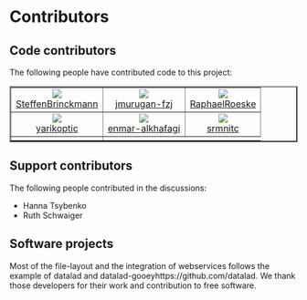 # Contributors
## Code contributors
The following people have contributed code to this project:
<table border="2"><tr>
<td style="text-align: center"><a href="https://github.com/SteffenBrinckmann"><img src="https://avatars.githubusercontent.com/u/39419674?v=4" /><br>SteffenBrinckmann</a></td><td style="text-align: center"><a href="https://github.com/jmurugan-fzj"><img src="https://avatars.githubusercontent.com/u/141253011?v=4" /><br>jmurugan-fzj</a></td><td style="text-align: center"><a href="https://github.com/RaphaelRoeske"><img src="https://avatars.githubusercontent.com/u/117655728?v=4" /><br>RaphaelRoeske</a></td></tr>
<td style="text-align: center"><a href="https://github.com/yarikoptic"><img src="https://avatars.githubusercontent.com/u/39889?v=4" /><br>yarikoptic</a></td><td style="text-align: center"><a href="https://github.com/enmar-alkhafagi"><img src="https://avatars.githubusercontent.com/u/183354828?v=4" /><br>enmar-alkhafagi</a></td><td style="text-align: center"><a href="https://github.com/srmnitc"><img src="https://avatars.githubusercontent.com/u/12624457?v=4" /><br>srmnitc</a></td></tr>
<td></td></tr>
</table>

## Support contributors
 The following people contributed in the discussions:
- Hanna Tsybenko
- Ruth Schwaiger


## Software projects
Most of the file-layout and the integration of webservices follows the example of datalad and datalad-gooeyhttps://github.com/datalad. We thank those developers for their work and contribution to free software.
